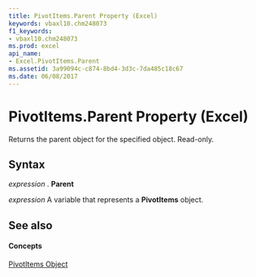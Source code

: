 ```yaml
---
title: PivotItems.Parent Property (Excel)
keywords: vbaxl10.chm248073
f1_keywords:
- vbaxl10.chm248073
ms.prod: excel
api_name:
- Excel.PivotItems.Parent
ms.assetid: 3a99094c-c874-8bd4-3d3c-7da485c18c67
ms.date: 06/08/2017
---
```



# PivotItems.Parent Property (Excel)

Returns the parent object for the specified object. Read-only.


## Syntax

 _expression_ . **Parent**

 _expression_ A variable that represents a **PivotItems** object.


## See also


#### Concepts


[PivotItems Object](Excel.PivotItems.md)

